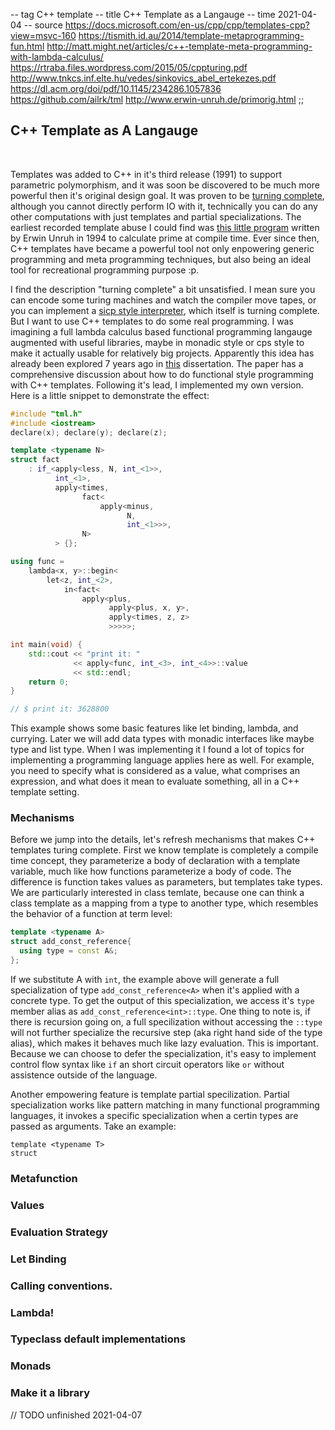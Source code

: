-- tag C++ template
-- title C++ Template as a Langauge
-- time 2021-04-04
-- source https://docs.microsoft.com/en-us/cpp/cpp/templates-cpp?view=msvc-160
          https://tismith.id.au/2014/template-metaprogramming-fun.html
          http://matt.might.net/articles/c++-template-meta-programming-with-lambda-calculus/
          https://rtraba.files.wordpress.com/2015/05/cppturing.pdf
          http://www.tnkcs.inf.elte.hu/vedes/sinkovics_abel_ertekezes.pdf
          https://dl.acm.org/doi/pdf/10.1145/234286.1057836
          https://github.com/ailrk/tml
          http://www.erwin-unruh.de/primorig.html
;;
## C++ Template as A Langauge

<br/>

Templates was added to C++ in it's third release (1991) to support parametric polymorphism, and it was soon be discovered to be much more powerful then it's original design goal. It was proven to be [turning complete](https://rtraba.files.wordpress.com/2015/05/cppturing.pdf), although you cannot directly perform IO with it, technically you can do any other computations with just templates and partial specializations. The earliest recorded template abuse I could find was [this little program](http://www.erwin-unruh.de/primorig.html) written by Erwin Unruh in 1994 to calculate prime at compile time. Ever since then, C++ templates have became a powerful tool not only enpowering generic programming and meta programming techniques, but also being an ideal tool for recreational programming purpose :p.

I find the description "turning complete" a bit unsatisfied. I mean sure you can encode some turing machines and watch the compiler move tapes, or you can implement a [sicp style interpreter](http://matt.might.net/articles/c++-template-meta-programming-with-lambda-calculus/), which itself is turning complete. But I want to use C++ templates to do some real programming. I was imagining a full lambda calculus based functional programming langauge augmented with useful libraries, maybe in monadic style or cps style to make it actually usable for relatively big projects. Apparently this idea has already been explored 7 years ago in [this](http://www.tnkcs.inf.elte.hu/vedes/sinkovics_abel_ertekezes.pdf) dissertation. The paper has a comprehensive discussion about how to do functional style programming with C++ templates. Following it's lead, I implemented my own version. Here is a little snippet to demonstrate the effect:

```c++
#include "tml.h"
#include <iostream>
declare(x); declare(y); declare(z);

template <typename N>
struct fact
    : if_<apply<less, N, int_<1>>,
          int_<1>,
          apply<times,
                fact<
                    apply<minus,
                          N,
                          int_<1>>>,
                N>
          > {};

using func =
    lambda<x, y>::begin<
        let<z, int_<2>,
            in<fact<
                apply<plus,
                      apply<plus, x, y>,
                      apply<times, z, z>
                      >>>>>;

int main(void) {
    std::cout << "print it: "
              << apply<func, int_<3>, int_<4>>::value
              << std::endl;
    return 0;
}

// $ print it: 3628800
```
This example shows some basic features like let binding, lambda, and currying. Later we will add data types with monadic interfaces like maybe type and list type. When I was implementing it I found a lot of topics for implementing a programming language applies here as well. For example, you need to specify what is considered as a value, what comprises an expression, and what does it mean to evaluate something, all in a C++ template setting.


### Mechanisms
Before we jump into the details, let's refresh mechanisms that makes C++ templates turing complete. First we know template is completely a compile time concept, they parameterize a body of declaration with a template variable, much like how functions parameterize a body of code. The difference is function takes values as parameters, but templates take types. We are particularly interested in class temlate, because one can think a class template as a mapping from a type to another type, which resembles the behavior of a function at term level:
```C++
template <typename A>
struct add_const_reference{
  using type = const A&;
};
```
If we substitute A with `int`, the example above will generate a full specialization of type `add_const_reference<A>` when it's applied with a concrete type. To get the output of this specialization, we access it's `type` member alias as `add_const_reference<int>::type`. One thing to note is, if there is recursion going on, a full specilization without accessing the `::type` will not further specialize the recursive step (aka right hand side of the type alias), which makes it behaves much like lazy evaluation. This is important. Because we can choose to defer the specialization, it's easy to implement control flow syntax like `if` an short circuit operators like `or` without assistence outside of the language.

Another empowering feature is template partial specilization. Partial specialization works like pattern matching in many functional programming languages, it invokes a specific specialization when a certin types are passed as arguments. Take an example:

```
template <typename T>
struct
```

### Metafunction

### Values

### Evaluation Strategy

### Let Binding

### Calling conventions.

### Lambda!

### Typeclass default implementations

### Monads

### Make it a library


// TODO unfinished 2021-04-07
